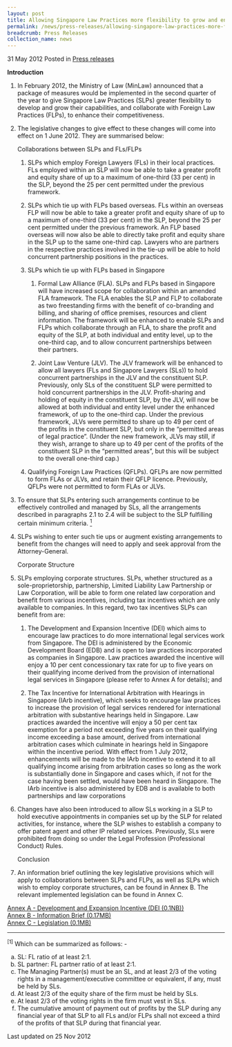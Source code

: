 ```yaml
---
layout: post
title: Allowing Singapore Law Practices more flexibility to grow and enhance international competitiveness
permalink: /news/press-releases/allowing-singapore-law-practices-more-flexibility-to-grow-and-enhance-international-competitiveness
breadcrumb: Press Releases
collection_name: news
---
```


31 May 2012 Posted in [Press releases](/news/press-releases)

**Introduction**


<div class="sub-list">
<ol>
<li><p>In February 2012, the Ministry of Law (MinLaw) announced that a package of measures  would be implemented in the second quarter of the year to give Singapore Law Practices (SLPs) greater flexibility to develop and grow their capabilities, and collaborate with Foreign Law Practices (FLPs), to enhance their competitiveness.</p></li>
<li><p>  The legislative changes to give effect to these changes will come into effect on 1 June 2012. They are summarised below:</p>    Collaborations between SLPs and FLs/FLPs
<ol>
<li><p>  SLPs which employ Foreign Lawyers (FLs) in their local practices. FLs employed within an SLP will now be able to take a greater profit and equity share of up to a maximum of one-third (33 per cent) in the SLP, beyond the 25 per cent permitted under the previous framework.</p></li>
<li><p>SLPs which tie up with FLPs based overseas. FLs within an overseas FLP will now be able to take a greater profit and equity share of up to a maximum of one-third (33 per cent) in the SLP, beyond the 25 per cent permitted under the previous framework. An FLP based overseas will now also be able to directly take profit and equity share in the SLP up to the same one-third cap. Lawyers who are partners in the respective practices involved in the tie-up will be able to hold concurrent partnership positions in the practices.</p></li>
<li><p> SLPs which tie up with FLPs based in Singapore</p>
        
 <ol>
 <li><p>  Formal Law Alliance (FLA). SLPs and FLPs based in Singapore will have increased scope for collaboration within an amended FLA framework. The FLA enables the SLP and FLP to collaborate as two freestanding firms with the benefit of co-branding and billing, and sharing of office premises, resources and client information. The framework will be enhanced to enable SLPs and FLPs which collaborate through an FLA, to share the profit and equity of the SLP, at both individual and entity level, up to the one-third cap, and to allow concurrent partnerships between their partners.</p>
            
            
  </li>
  <li><p> Joint Law Venture (JLV). The JLV framework will be enhanced to allow all lawyers (FLs and Singapore Lawyers (SLs)) to hold concurrent partnerships in the JLV and the constituent SLP. Previously, only SLs of the constituent SLP were permitted to hold concurrent partnerships in the JLV. Profit-sharing and holding of equity in the constituent SLP, by the JLV, will now be allowed at both individual and entity level under the enhanced framework, of up to the one-third cap. Under the previous framework, JLVs were permitted to share up to 49 per cent of the profits in the constituent SLP, but only in the “permitted areas of legal practice”. (Under the new framework, JLVs may still, if they wish, arrange to share up to 49 per cent of the profits of the constituent SLP in the “permitted areas”, but this will be subject to the overall one-third cap.)</p></li>
 </ol>
 </li>
 <li> <p>Qualifying Foreign Law Practices (QFLPs). QFLPs are now permitted to form FLAs or JLVs, and retain their QFLP licence. Previously, QFLPs were not permitted to form FLAs or JLVs.</p> </li>
        
    
  </ol>
  </li>
  <li><p>To ensure that SLPs entering such arrangements continue to be effectively controlled and managed by SLs, all the arrangements described in paragraphs 2.1 to 2.4 will be subject to  the SLP fulfilling certain minimum criteria. <a href="#fn"><sup>1</sup></a></p></li>
 <li><p> SLPs wishing to enter such tie ups or augment existing arrangements to benefit from the changes will need to apply and seek approval from the Attorney-General.
</p></li>
 Corporate Structure
 <li><p>  SLPs employing corporate structures. SLPs, whether structured as a sole-proprietorship, partnership, Limited Liability Law Partnership or Law Corporation, will be able to form one related law corporation and benefit from various incentives, including tax incentives which are only available to companies. In this regard, two tax incentives SLPs can benefit from are:</p>
 <ol>
 <li><p>
 The Development and Expansion Incentive (DEI) which aims to encourage law practices to do more international legal services work from Singapore. The DEI is administered by the Economic Development Board (EDB) and is open to law practices incorporated as companies in Singapore. Law practices awarded the incentive will enjoy a 10 per cent concessionary tax rate for up to five years on their qualifying income derived from the provision of international legal services in Singapore (please refer to Annex A  for details); and
 </p></li>
 <li><p>
The Tax Incentive for International Arbitration with Hearings in Singapore (IArb incentive), which seeks to encourage law practices to increase the provision of legal services rendered for international arbitration with substantive hearings held in Singapore. Law practices awarded the incentive will enjoy a 50 per cent tax exemption for a period not exceeding five years on their qualifying income exceeding a base amount, derived from international arbitration cases which culminate in hearings held in Singapore within the incentive period. With effect from 1 July 2012, enhancements will be made to the IArb incentive to extend it to all qualifying income arising from arbitration cases so long as the work is substantially done in Singapore and cases which, if not for the case having been settled, would have been heard in Singapore. The IArb incentive is also administered by EDB and is available to both partnerships and law corporations
</p></li>
</ol>
      
</li>
<li><p>
Changes have also been introduced to allow SLs working in a SLP to hold executive appointments in companies set up by the SLP for related activities, for instance, where the SLP wishes to establish a company to offer patent agent and other IP related services. Previously, SLs were prohibited from doing so under the Legal Profession (Professional Conduct) Rules.
</p></li>
 Conclusion
 <li><p>
 An information brief outlining the key legislative provisions which will apply to collaborations between SLPs and FLPs, as well as SLPs which wish to employ corporate structures, can be found in Annex B. The relevant implemented legislation can be found in Annex C.
 </p></li>
</ol>
    
</div>

[Annex A - Development and Expansion Incentive (DEI (0.1NB))](/files/news/press-releases/2012/05/linkclick26a0.pdf)  
[Annex B - Information Brief (0.17MB)](/files/news/press-releases/2012/05/linkclickca18.pdf)  
[Annex C - Legislation (0.1MB)](/files/news/press-releases/2012/05/linkclick0707.pdf)

---

<p id="fn"><sup>[1]</sup> Which can be summarized as follows: -</p>

<ol style="list-style-type: lower-alpha;">
  <li>SL: FL ratio of at least 2:1.</li>
  <li>SL partner: FL partner ratio of at least 2:1.</li>
<li>The Managing Partner(s) must be an SL, and at least 2/3 of the voting rights in a management/executive committee or equivalent, if any, must be held by SLs.</li>
  <li>At least 2/3 of the equity share of the firm must be held by SLs.</li>
  <li>At least 2/3 of the voting rights in the firm must vest in SLs. </li>
<li>The cumulative amount of payment out of profits by the SLP during any financial year of that SLP to all FLs and/or FLPs shall not exceed a third of the profits of that SLP during that financial year.</li>
</ol>

<p class="right-side-updated">Last updated on 25 Nov 2012</p>
